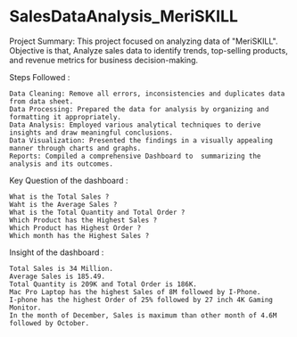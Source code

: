 # SalesDataAnalysis_MeriSKILL

Project Summary: This project focused on analyzing data of "MeriSKILL". Objective is that, Analyze sales data to identify trends, top-selling products, and revenue metrics for business decision-making. 


Steps Followed :

    Data Cleaning: Remove all errors, inconsistencies and duplicates data from data sheet.
    Data Processing: Prepared the data for analysis by organizing and formatting it appropriately.
    Data Analysis: Employed various analytical techniques to derive insights and draw meaningful conclusions.
    Data Visualization: Presented the findings in a visually appealing manner through charts and graphs.
    Reports: Compiled a comprehensive Dashboard to  summarizing the analysis and its outcomes.


Key Question of the dashboard :

    What is the Total Sales ?
    Waht is the Average Sales ?
    What is the Total Quantity and Total Order ?
    Which Product has the Highest Sales ?
    Which Product has Highest Order ?
    Which month has the Highest Sales ?


Insight of the dashboard :

    Total Sales is 34 Million.
    Average Sales is 185.49.
    Total Quantity is 209K and Total Order is 186K.
    Mac Pro Laptop has the highest Sales of 8M followed by I-Phone.
    I-phone has the highest Order of 25% followed by 27 inch 4K Gaming Monitor.
    In the month of December, Sales is maximum than other month of 4.6M followed by October.
